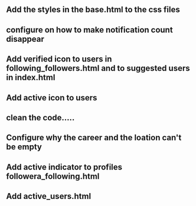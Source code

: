 ## Add the styles in the base.html to the css files
## configure on how to make notification count disappear
## Add verified icon to users in following_followers.html and to suggested users in index.html
## Add active icon to users
## clean the code.....
## Configure why the career and the loation can't be empty
## Add active indicator to profiles followera_following.html
## Add active_users.html 